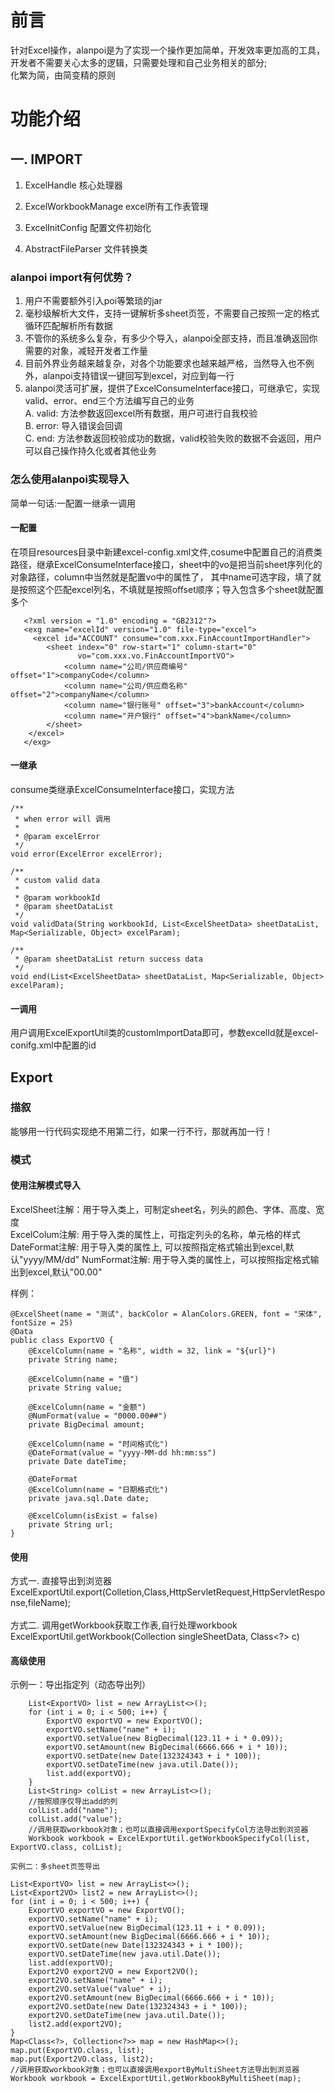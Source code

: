 # 前言

针对Excel操作，alanpoi是为了实现一个操作更加简单，开发效率更加高的工具，开发者不需要关心太多的逻辑，只需要处理和自己业务相关的部分;<br>
化繁为简，由简变精的原则


# 功能介绍

## 一. IMPORT

 1. ExcelHandle  核心处理器<br>

 2. ExcelWorkbookManage  excel所有工作表管理<br>

 3. ExcelInitConfig  配置文件初始化<br>

 4. AbstractFileParser  文件转换类<br>

### alanpoi import有何优势？

1. 用户不需要额外引入poi等繁琐的jar
2. 毫秒级解析大文件，支持一键解析多sheet页签，不需要自己按照一定的格式循环匹配解析所有数据
3. 不管你的系统多么复杂，有多少个导入，alanpoi全部支持，而且准确返回你需要的对象，减轻开发者工作量
4. 目前外界业务越来越复杂，对各个功能要求也越来越严格，当然导入也不例外，alanpoi支持错误一键回写到excel，对应到每一行
5. alanpoi灵活可扩展，提供了ExcelConsumeInterface接口，可继承它，实现valid、error、end三个方法编写自己的业务 </br>
     A. valid: 方法参数返回excel所有数据，用户可进行自我校验</br>
     B. error: 导入错误会回调</br>
     C. end: 方法参数返回校验成功的数据，valid校验失败的数据不会返回，用户可以自己操作持久化或者其他业务

### 怎么使用alanpoi实现导入

简单一句话:一配置一继承一调用

#### 一配置

在项目resources目录中新建excel-config.xml文件,cosume中配置自己的消费类路径，继承ExcelConsumeInterface接口，sheet中的vo是把当前sheet序列化的对象路径，column中当然就是配置vo中的属性了， 其中name可选字段，填了就是按照这个匹配excel列名，不填就是按照offset顺序；导入包含多个sheet就配置多个


```
   <?xml version = "1.0" encoding = "GB2312"?>
   <exg name="excelId" version="1.0" file-type="excel">
     <excel id="ACCOUNT" consume="com.xxx.FinAccountImportHandler">
        <sheet index="0" row-start="1" column-start="0"
               vo="com.xxx.vo.FinAccountImportVO">
            <column name="公司/供应商编号" offset="1">companyCode</column>
            <column name="公司/供应商名称" offset="2">companyName</column>
            <column name="银行账号" offset="3">bankAccount</column>
            <column name="开户银行" offset="4">bankName</column>
        </sheet>
    </excel>
   </exg>
```

#### 一继承

consume类继承ExcelConsumeInterface接口，实现方法

    /**
     * when error will 调用
     *
     * @param excelError
     */
    void error(ExcelError excelError);

    /**
     * custom valid data
     *
     * @param workbookId
     * @param sheetDataList
     */
    void validData(String workbookId, List<ExcelSheetData> sheetDataList, Map<Serializable, Object> excelParam);

    /**
     * @param sheetDataList return success data
     */
    void end(List<ExcelSheetData> sheetDataList, Map<Serializable, Object> excelParam);

#### 一调用

用户调用ExcelExportUtil类的customImportData即可，参数excelId就是excel-conifg.xml中配置的id


## Export

### 描叙
能够用一行代码实现绝不用第二行，如果一行不行，那就再加一行！

### 模式

#### 使用注解模式导入

ExcelSheet注解：用于导入类上，可制定sheet名，列头的颜色、字体、高度、宽度<br>
ExcelColum注解: 用于导入类的属性上，可指定列头的名称，单元格的样式<br>
DateFormat注解: 用于导入类的属性上, 可以按照指定格式输出到excel,默认"yyyy/MM/dd"
NumFormat注解: 用于导入类的属性上，可以按照指定格式输出到excel,默认"00.00"

样例：
```
@ExcelSheet(name = "测试", backColor = AlanColors.GREEN, font = "宋体", fontSize = 25)
@Data
public class ExportVO {
    @ExcelColumn(name = "名称", width = 32, link = "${url}")
    private String name;

    @ExcelColumn(name = "值")
    private String value;

    @ExcelColumn(name = "金额")
    @NumFormat(value = "0000.00##")
    private BigDecimal amount;

    @ExcelColumn(name = "时间格式化")
    @DateFormat(value = "yyyy-MM-dd hh:mm:ss")
    private Date dateTime;

    @DateFormat
    @ExcelColumn(name = "日期格式化")
    private java.sql.Date date;
    
    @ExcelColumn(isExist = false)
    private String url;
}
```
#### 使用
方式一. 直接导出到浏览器<br>
ExcelExportUtil.export(Colletion<?>,Class,HttpServletRequest,HttpServletResponse,fileName);<br><br>
方式二. 调用getWorkbook获取工作表,自行处理workbook<br>
ExcelExportUtil.getWorkbook(Collection<?> singleSheetData, Class<?> c)<br>

#### 高级使用

示例一：导出指定列（动态导出列）
```
    List<ExportVO> list = new ArrayList<>();
    for (int i = 0; i < 500; i++) {
        ExportVO exportVO = new ExportVO();
        exportVO.setName("name" + i);
        exportVO.setValue(new BigDecimal(123.11 + i * 0.09));
        exportVO.setAmount(new BigDecimal(6666.666 + i * 10));
        exportVO.setDate(new Date(132324343 + i * 100));
        exportVO.setDateTime(new java.util.Date());
        list.add(exportVO);
    }
    List<String> colList = new ArrayList<>();
    //按照顺序仅导出add的列
    colList.add("name");
    colList.add("value");
    //调用获取workbook对象；也可以直接调用exportSpecifyCol方法导出到浏览器
    Workbook workbook = ExcelExportUtil.getWorkbookSpecifyCol(list, ExportVO.class, colList);

实例二：多sheet页签导出

```
    List<ExportVO> list = new ArrayList<>();
    List<Export2VO> list2 = new ArrayList<>();
    for (int i = 0; i < 500; i++) {
        ExportVO exportVO = new ExportVO();
        exportVO.setName("name" + i);
        exportVO.setValue(new BigDecimal(123.11 + i * 0.09));
        exportVO.setAmount(new BigDecimal(6666.666 + i * 10));
        exportVO.setDate(new Date(132324343 + i * 100));
        exportVO.setDateTime(new java.util.Date());
        list.add(exportVO);
        Export2VO export2VO = new Export2VO();
        export2VO.setName("name" + i);
        export2VO.setValue("value" + i);
        export2VO.setAmount(new BigDecimal(6666.666 + i * 10));
        export2VO.setDate(new Date(132324343 + i * 100));
        export2VO.setDateTime(new java.util.Date());
        list2.add(export2VO);
    }
    Map<Class<?>, Collection<?>> map = new HashMap<>();
    map.put(ExportVO.class, list);
    map.put(Export2VO.class, list2);
    //调用获取workbook对象；也可以直接调用exportByMultiSheet方法导出到浏览器
    Workbook workbook = ExcelExportUtil.getWorkbookByMultiSheet(map);





